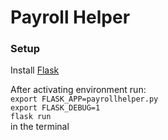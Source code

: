 # Payroll Helper

### Setup
Install [Flask](https://flask.palletsprojects.com/en/2.2.x/installation/)  
  
After activating environment run:  
`export FLASK_APP=payrollhelper.py`  
`export FLASK_DEBUG=1`  
`flask run`  
in the terminal